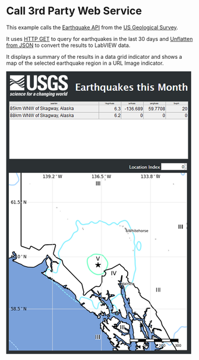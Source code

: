# Call 3rd Party Web Service
This example calls the [Earthquake API](https://earthquake.usgs.gov/) from the [US Geological Survey](https://www.usgs.gov/).

It uses [HTTP GET](http://zone.ni.com/reference/en-XX/help/371361N-01/lvcomm/http_client_get/) to query for earthquakes in the last 30 days and [Unflatten from JSON](http://zone.ni.com/reference/en-XX/help/371361N-01/glang/unflatten_from_json/) to convert the results to LabVIEW data.

It displays a summary of the results in a data grid indicator and shows a map of the selected earthquake region in a URL Image indicator.

![alt text](Screenshot.PNG "Screenshot")